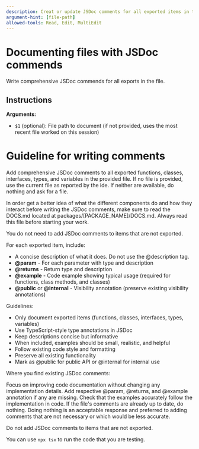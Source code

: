 ```yaml
---
description: Creat or update JSDoc comments for all exported items in the provided file or directory.
argument-hint: [file-path]
allowed-tools: Read, Edit, MultiEdit
---
```


# Documenting files with JSDoc commends

Write comprehensive JSDoc commends for all exports in the file.

## Instructions

**Arguments:**

- `$1` (optional): File path to document (if not provided, uses the most recent file worked on this session)

# Guideline for writing comments

Add comprehensive JSDoc comments to all exported functions, classes, interfaces, types, and variables in the provided file. If no file is provided, use the current file as reported by the ide. If neither are available, do nothing and ask for a file.

In order get a better idea of what the different components do and how they interact before writing the JSDoc comments, make sure to read the DOCS.md located at packages/[PACKAGE_NAME]/DOCS.md. Always read this file before starting your work.

You do not need to add JSDoc comments to items that are not exported.

For each exported item, include:

- A concise description of what it does. Do not use the @description tag.
- **@param** - For each parameter with type and description
- **@returns** - Return type and description
- **@example** - Code example showing typical usage (required for functions, class methods, and classes)
- **@public** or **@internal** - Visibility annotation (preserve existing visibility annotations)

Guidelines:

- Only document exported items (functions, classes, interfaces, types, variables)
- Use TypeScript-style type annotations in JSDoc
- Keep descriptions concise but informative
- When included, examples should be small, realistic, and helpful
- Follow existing code style and formatting
- Preserve all existing functionality
- Mark as @public for public API or @internal for internal use

Where you find existing JSDoc comments:

Focus on improving code documentation without changing any implementation details. Add respective @param, @returns, and @example annotation if any are missing. Check that the examples accurately follow the implementation in code. If the file's comments are already up to date, do nothing. Doing nothing is an acceptable response and preferred to adding comments that are not necessary or which would be less accurate.

Do not add JSDoc comments to items that are not exported.

You can use `npx tsx` to run the code that you are testing.
